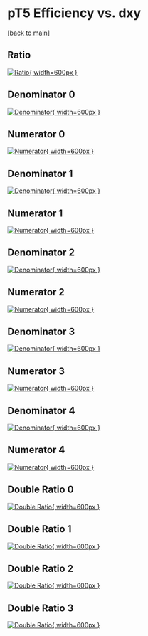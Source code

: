 # pT5 Efficiency vs. dxy

[[back to main](./)]



## Ratio

[![Ratio](../mtv/var/pT5_base_13_-1_eff_dxy.png){ width=600px }](../mtv/var/pT5_base_13_-1_eff_dxy.pdf)

## Denominator 0

[![Denominator](../mtv/den/pT5_base_13_-1_eff_dxy_den0.png){ width=600px }](../mtv/den/pT5_base_13_-1_eff_dxy_den0.pdf)

## Numerator 0

[![Numerator](../mtv/num/pT5_base_13_-1_eff_dxy_num0.png){ width=600px }](../mtv/num/pT5_base_13_-1_eff_dxy_num0.pdf)

## Denominator 1

[![Denominator](../mtv/den/pT5_base_13_-1_eff_dxy_den1.png){ width=600px }](../mtv/den/pT5_base_13_-1_eff_dxy_den1.pdf)

## Numerator 1

[![Numerator](../mtv/num/pT5_base_13_-1_eff_dxy_num1.png){ width=600px }](../mtv/num/pT5_base_13_-1_eff_dxy_num1.pdf)

## Denominator 2

[![Denominator](../mtv/den/pT5_base_13_-1_eff_dxy_den2.png){ width=600px }](../mtv/den/pT5_base_13_-1_eff_dxy_den2.pdf)

## Numerator 2

[![Numerator](../mtv/num/pT5_base_13_-1_eff_dxy_num2.png){ width=600px }](../mtv/num/pT5_base_13_-1_eff_dxy_num2.pdf)

## Denominator 3

[![Denominator](../mtv/den/pT5_base_13_-1_eff_dxy_den3.png){ width=600px }](../mtv/den/pT5_base_13_-1_eff_dxy_den3.pdf)

## Numerator 3

[![Numerator](../mtv/num/pT5_base_13_-1_eff_dxy_num3.png){ width=600px }](../mtv/num/pT5_base_13_-1_eff_dxy_num3.pdf)

## Denominator 4

[![Denominator](../mtv/den/pT5_base_13_-1_eff_dxy_den4.png){ width=600px }](../mtv/den/pT5_base_13_-1_eff_dxy_den4.pdf)

## Numerator 4

[![Numerator](../mtv/num/pT5_base_13_-1_eff_dxy_num4.png){ width=600px }](../mtv/num/pT5_base_13_-1_eff_dxy_num4.pdf)

## Double Ratio 0

[![Double Ratio](../mtv/ratio/pT5_base_13_-1_eff_dxy_ratio0.png){ width=600px }](../mtv/ratio/pT5_base_13_-1_eff_dxy_ratio0.pdf)

## Double Ratio 1

[![Double Ratio](../mtv/ratio/pT5_base_13_-1_eff_dxy_ratio1.png){ width=600px }](../mtv/ratio/pT5_base_13_-1_eff_dxy_ratio1.pdf)

## Double Ratio 2

[![Double Ratio](../mtv/ratio/pT5_base_13_-1_eff_dxy_ratio2.png){ width=600px }](../mtv/ratio/pT5_base_13_-1_eff_dxy_ratio2.pdf)

## Double Ratio 3

[![Double Ratio](../mtv/ratio/pT5_base_13_-1_eff_dxy_ratio3.png){ width=600px }](../mtv/ratio/pT5_base_13_-1_eff_dxy_ratio3.pdf)


